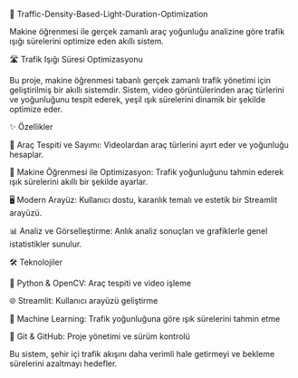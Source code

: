 🚦 Traffic-Density-Based-Light-Duration-Optimization

Makine öğrenmesi ile gerçek zamanlı araç yoğunluğu analizine göre trafik ışığı sürelerini optimize eden akıllı sistem.

🛣️ Trafik Işığı Süresi Optimizasyonu

Bu proje, makine öğrenmesi tabanlı gerçek zamanlı trafik yönetimi için geliştirilmiş bir akıllı sistemdir.
Sistem, video görüntülerinden araç türlerini ve yoğunluğunu tespit ederek, yeşil ışık sürelerini dinamik bir şekilde optimize eder.

✨ Özellikler

🚗 Araç Tespiti ve Sayımı: Videolardan araç türlerini ayırt eder ve yoğunluğu hesaplar.

🤖 Makine Öğrenmesi ile Optimizasyon: Trafik yoğunluğunu tahmin ederek ışık sürelerini akıllı bir şekilde ayarlar.

🖥️ Modern Arayüz: Kullanıcı dostu, karanlık temalı ve estetik bir Streamlit arayüzü.

📊 Analiz ve Görselleştirme: Anlık analiz sonuçları ve grafiklerle genel istatistikler sunulur.

🛠️ Teknolojiler

🐍 Python & OpenCV: Araç tespiti ve video işleme

🌐 Streamlit: Kullanıcı arayüzü geliştirme

🧠 Machine Learning: Trafik yoğunluğuna göre ışık sürelerini tahmin etme

🔧 Git & GitHub: Proje yönetimi ve sürüm kontrolü

Bu sistem, şehir içi trafik akışını daha verimli hale getirmeyi ve bekleme sürelerini azaltmayı hedefler.
